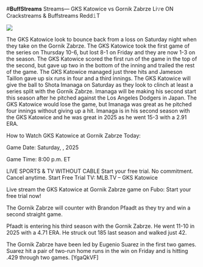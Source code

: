 #𝐁𝐮𝐟𝐟𝐒𝐭𝐫𝐞𝐚𝐦𝐬 Streams— GKS Katowice vs Gornik Zabrze Li𝚟e ON Crackstreams & Buffstreams Redd𝚒T  
  
  
[![](https://i.imgur.com/qSNzIqt.png)](https://movie.rssnews.media/JljqHHWZ.php)  
  
The GKS Katowice look to bounce back from a loss on Saturday night when they take on the Gornik Zabrze. The GKS Katowice took the first game of the series on Thursday 10-6, but lost 8-1 on Friday and they are now 1-3 on the season. The GKS Katowice scored the first run of the game in the top of the second, but gave up two in the bottom of the inning and trailed the rest of the game. The GKS Katowice managed just three hits and Jameson Taillon gave up six runs in four and a third innings. The GKS Katowice will give the ball to Shota Imanaga on Saturday as they look to clinch at least a series split with the Gornik Zabrze. Imanaga will be making his second start this season after he pitched against the Los Angeles Dodgers in Japan. The GKS Katowice would lose the game, but Imanaga was great as he pitched four innings without giving up a hit. Imanaga is in his second season with the GKS Katowice and he was great in 2025 as he went 15-3 with a 2.91 ERA.

How to Watch GKS Katowice at Gornik Zabrze Today:

Game Date: Saturday, , 2025

Game Time: 8:00 p.m. ET

LIVE SPORTS & TV WITHOUT CABLE
Start your free trial. No commitment. Cancel anytime.
Start Free Trial
TV: MLB.TV – GKS Katowice

Live stream the GKS Katowice at Gornik Zabrze game on Fubo: Start your free trial now!

The Gornik Zabrze will counter with Brandon Pfaadt as they try and win a second straight game.

Pfaadt is entering his third season with the Gornik Zabrze. He went 11-10 in 2025 with a 4.71 ERA. He struck out 185 last season and walked just 42.

The Gornik Zabrze have been led by Eugenio Suarez in the first two games. Suarez hit a pair of two-run home runs in the win on Friday and is hitting .429 through two games. [YgaQkVF]